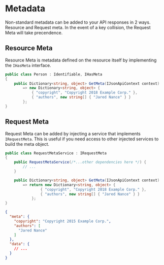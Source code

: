 # Metadata

Non-standard metadata can be added to your API responses in 2 ways. Resource and Request meta. In the event of a key collision, the Request Meta will take precendence.

## Resource Meta

Resource Meta is metadata defined on the resource itself by implementing the `IHasMeta` interface.

```c#
public class Person : Identifiable, IHasMeta
{
    public Dictionary<string, object> GetMeta(IJsonApiContext context)
        => new Dictionary<string, object> {
            { "copyright", "Copyright 2018 Example Corp." },
            { "authors", new string[] { "Jared Nance" } }
        };
}
```

## Request Meta

Request Meta can be added by injecting a service that implements `IRequestMeta`. 
This is useful if you need access to other injected services to build the meta object.

```c#
public class RequestMetaService : IRequestMeta
{
    public RequestMetaService(/*...other dependencies here */) {
        // ...
    }

    public Dictionary<string, object> GetMeta(IJsonApiContext context)
        => return new Dictionary<string, object> {
                { "copyright", "Copyright 2018 Example Corp." },
                { "authors", new string[] { "Jared Nance" } }
            };
}
```

```json
{
  "meta": {
    "copyright": "Copyright 2015 Example Corp.",
    "authors": [
      "Jared Nance"
    ]
  },
  "data": {
    // ...
  }
}
```
